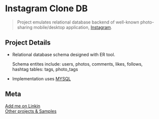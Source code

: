 # Instagram Clone DB
> Project emulates relational database backend of well-known photo-sharing mobile/desktop application, [Instagram](https://www.instagram.com/).

## Project Details
* Relational database schema designed with ER tool. 

   Schema entites include: users, photos, comments, likes, follows, hashtag tables: tags, photo_tags
* Implementation uses [MYSQL](https://www.mysql.com/)

## Meta
[Add me on Linkin](www.linkedin.com/in/andrewfidel/) <br />
[Other projects & Samples](https://github.com/drewfidizzle)

